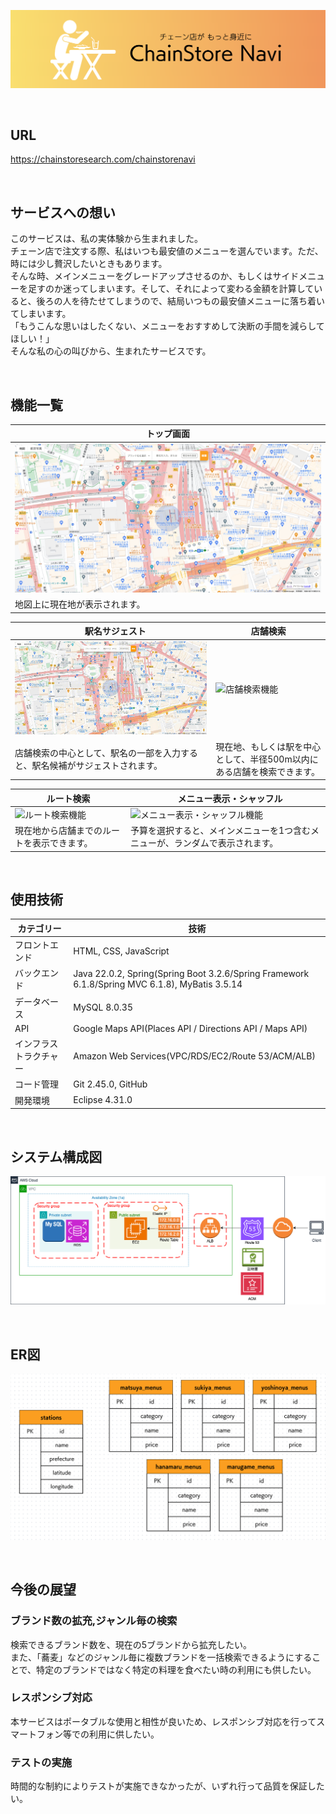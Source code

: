 ![ヘッダー画像](docs/img/header/header.png)

<br />

## URL

https://chainstoresearch.com/chainstorenavi

<br />

## サービスへの想い

このサービスは、私の実体験から生まれました。<br />
チェーン店で注文する際、私はいつも最安値のメニューを選んでいます。ただ、時には少し贅沢したいときもあります。<br />
そんな時、メインメニューをグレードアップさせるのか、もしくはサイドメニューを足すのか迷ってしまいます。そして、それによって変わる金額を計算していると、後ろの人を待たせてしまうので、結局いつもの最安値メニューに落ち着いてしまいます。<br />
「もうこんな思いはしたくない、メニューをおすすめして決断の手間を減らしてほしい！」<br />
そんな私の心の叫びから、生まれたサービスです。

<br />

## 機能一覧
| トップ画面 |
| - |
| ![トップ画面](docs/img/app-view/top-view.png) |
| 地図上に現在地が表示されます。 |

|　駅名サジェスト | 店舗検索 |
| - | - |
| ![駅名サジェスト機能](docs/img/app-view/suggest-stations.gif) | ![店舗検索機能](/docs/img/app-view/search-stores-around-current-location.gif) |
| 店舗検索の中心として、駅名の一部を入力すると、駅名候補がサジェストされます。 | 現在地、もしくは駅を中心として、半径500m以内にある店舗を検索できます。 |

| ルート検索 |　メニュー表示・シャッフル |
| - | - |
| ![ルート検索機能](/docs/img/app-view/calc-route.gif) | ![メニュー表示・シャッフル機能](/docs/img/app-view/display-menus.gif) |
| 現在地から店舗までのルートを表示できます。 | 予算を選択すると、メインメニューを1つ含むメニューが、ランダムで表示されます。 |

<br />

## 使用技術

| カテゴリー | 技術 |
| - | - |
| フロントエンド | HTML, CSS, JavaScript |
| バックエンド | Java 22.0.2, Spring(Spring Boot 3.2.6/Spring Framework 6.1.8/Spring MVC 6.1.8), MyBatis 3.5.14 |
| データベース | MySQL 8.0.35 |
| API | Google Maps API(Places API / Directions API / Maps API) |
| インフラストラクチャー | Amazon Web Services(VPC/RDS/EC2/Route 53/ACM/ALB) |
| コード管理 | Git 2.45.0, GitHub |
| 開発環境 | Eclipse 4.31.0 |

<br />

## システム構成図

![システム構成図](docs/img/system-architecture/system-architecture.png)

<br />

## ER図

![ER図](docs/img/entity-relationship-diagram/entity-relationship-diagram.png)

<br />

## 今後の展望

### ブランド数の拡充,ジャンル毎の検索
検索できるブランド数を、現在の5ブランドから拡充したい。<br />
また、「蕎麦」などのジャンル毎に複数ブランドを一括検索できるようにすることで、特定のブランドではなく特定の料理を食べたい時の利用にも供したい。

### レスポンシブ対応
本サービスはポータブルな使用と相性が良いため、レスポンシブ対応を行ってスマートフォン等での利用に供したい。

### テストの実施
時間的な制約によりテストが実施できなかったが、いずれ行って品質を保証したい。
